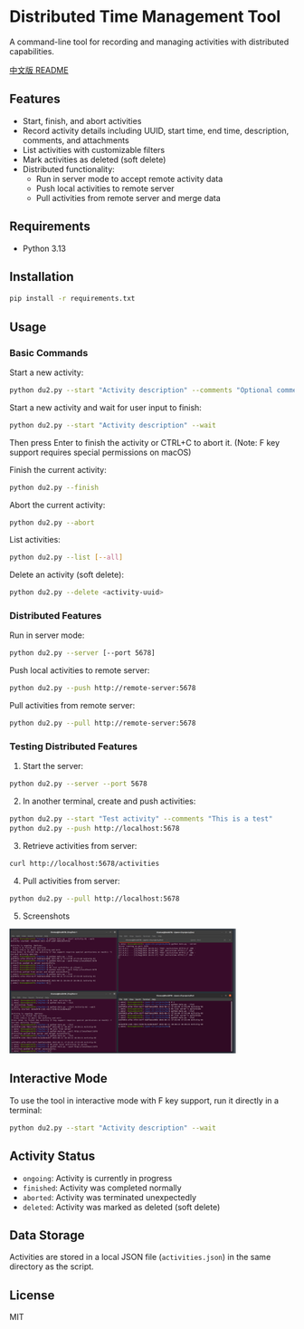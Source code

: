 # Distributed Time Management Tool

A command-line tool for recording and managing activities with distributed capabilities.

[中文版 README](README_ZH.md)

## Features

- Start, finish, and abort activities
- Record activity details including UUID, start time, end time, description, comments, and attachments
- List activities with customizable filters
- Mark activities as deleted (soft delete)
- Distributed functionality:
  - Run in server mode to accept remote activity data
  - Push local activities to remote server
  - Pull activities from remote server and merge data

## Requirements

- Python 3.13

## Installation

```bash
pip install -r requirements.txt
```

## Usage

### Basic Commands

Start a new activity:
```bash
python du2.py --start "Activity description" --comments "Optional comments" --attachments file1.txt file2.pdf
```

Start a new activity and wait for user input to finish:
```bash
python du2.py --start "Activity description" --wait
```
Then press Enter to finish the activity or CTRL+C to abort it.
(Note: F key support requires special permissions on macOS)

Finish the current activity:
```bash
python du2.py --finish
```

Abort the current activity:
```bash
python du2.py --abort
```

List activities:
```bash
python du2.py --list [--all]
```

Delete an activity (soft delete):
```bash
python du2.py --delete <activity-uuid>
```

### Distributed Features

Run in server mode:
```bash
python du2.py --server [--port 5678]
```

Push local activities to remote server:
```bash
python du2.py --push http://remote-server:5678
```

Pull activities from remote server:
```bash
python du2.py --pull http://remote-server:5678
```

### Testing Distributed Features

1. Start the server:
```bash
python du2.py --server --port 5678
```

2. In another terminal, create and push activities:
```bash
python du2.py --start "Test activity" --comments "This is a test"
python du2.py --push http://localhost:5678
```

3. Retrieve activities from server:
```bash
curl http://localhost:5678/activities
```

4. Pull activities from server:
```bash
python du2.py --pull http://localhost:5678
```

5. Screenshots
<img src="https://raw.githubusercontent.com/liuxk99/Du2.py/refs/heads/master/screenshots/cli-serv-02.png" width="400">

## Interactive Mode

To use the tool in interactive mode with F key support, run it directly in a terminal:
```bash
python du2.py --start "Activity description" --wait
```

## Activity Status

- `ongoing`: Activity is currently in progress
- `finished`: Activity was completed normally
- `aborted`: Activity was terminated unexpectedly
- `deleted`: Activity was marked as deleted (soft delete)

## Data Storage

Activities are stored in a local JSON file (`activities.json`) in the same directory as the script.

## License

MIT
